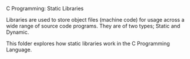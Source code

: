 C Programming: Static Libraries

Libraries are used to store object files (machine code) for usage across a wide range of source code programs. They are of two types; Static and Dynamic.

This folder explores how static libraries work in the C Programming Language.
